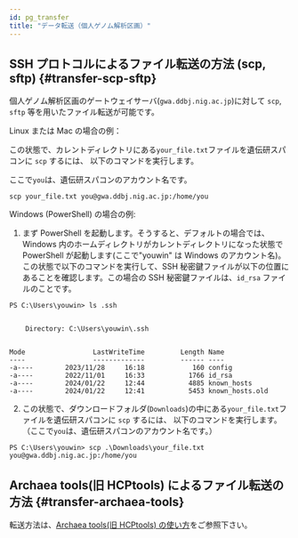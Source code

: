 ```yaml
---
id: pg_transfer
title: "データ転送（個人ゲノム解析区画）"
---
```



## SSH プロトコルによるファイル転送の方法 (scp, sftp) {#transfer-scp-sftp}

個人ゲノム解析区画のゲートウェイサーバ(`gwa.ddbj.nig.ac.jp`)に対して `scp`, `sftp` 等を用いたファイル転送が可能です。

Linux または Mac の場合の例：

この状態で、カレントディレクトリにある`your_file.txt`ファイルを遺伝研スパコンに `scp` するには、
以下のコマンドを実行します。

ここで`you`は、遺伝研スパコンのアカウント名です。

```
scp your_file.txt you@gwa.ddbj.nig.ac.jp:/home/you
```

Windows (PowerShell) の場合の例:

1. まず PowerShell を起動します。そうすると、デフォルトの場合では、Windows 内のホームディレクトリがカレントディレクトリになった状態で PowerShell が起動します(ここで"youwin" は Windows のアカウント名)。この状態で以下のコマンドを実行して、SSH 秘密鍵ファイルが以下の位置にあることを確認します。この場合の SSH 秘密鍵ファイルは、`id_rsa` ファイルのことです。

```
PS C:\Users\youwin> ls .ssh


    Directory: C:\Users\youwin\.ssh


Mode                 LastWriteTime         Length Name
----                 -------------         ------ ----
-a----        2023/11/28     16:18            160 config
-a----        2022/11/01     16:33           1766 id_rsa
-a----        2024/01/22     12:44           4885 known_hosts
-a----        2024/01/22     12:41           5453 known_hosts.old
```

2. この状態で、ダウンロードフォルダ(`Downloads`)の中にある`your_file.txt`ファイルを遺伝研スパコンに `scp` するには、
以下のコマンドを実行します。（ここで`you`は、遺伝研スパコンのアカウント名です。）

```
PS C:\Users\youwin> scp .\Downloads\your_file.txt
you@gwa.ddbj.nig.ac.jp:/home/you
```


## Archaea tools(旧 HCPtools) によるファイル転送の方法 {#transfer-archaea-tools}

転送方法は、[Archaea tools(旧 HCPtools) の使い方](/software/Archaea_tools)をご参照下さい。
